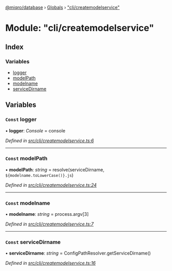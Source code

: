 [@miqro/database](../README.md) › [Globals](../globals.md) › ["cli/createmodelservice"](_cli_createmodelservice_.md)

# Module: "cli/createmodelservice"

## Index

### Variables

* [logger](_cli_createmodelservice_.md#const-logger)
* [modelPath](_cli_createmodelservice_.md#const-modelpath)
* [modelname](_cli_createmodelservice_.md#const-modelname)
* [serviceDirname](_cli_createmodelservice_.md#const-servicedirname)

## Variables

### `Const` logger

• **logger**: *Console* = console

*Defined in [src/cli/createmodelservice.ts:6](https://github.com/claukers/miqro-sequelize/blob/3348ef6/src/cli/createmodelservice.ts#L6)*

___

### `Const` modelPath

• **modelPath**: *string* = resolve(serviceDirname, `${modelname.toLowerCase()}.js`)

*Defined in [src/cli/createmodelservice.ts:24](https://github.com/claukers/miqro-sequelize/blob/3348ef6/src/cli/createmodelservice.ts#L24)*

___

### `Const` modelname

• **modelname**: *string* = process.argv[3]

*Defined in [src/cli/createmodelservice.ts:7](https://github.com/claukers/miqro-sequelize/blob/3348ef6/src/cli/createmodelservice.ts#L7)*

___

### `Const` serviceDirname

• **serviceDirname**: *string* = ConfigPathResolver.getServiceDirname()

*Defined in [src/cli/createmodelservice.ts:16](https://github.com/claukers/miqro-sequelize/blob/3348ef6/src/cli/createmodelservice.ts#L16)*

